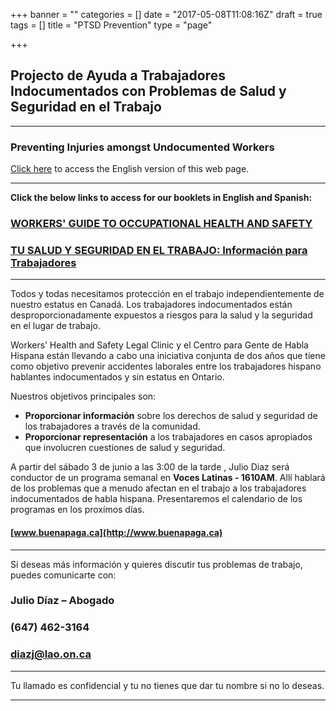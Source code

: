 +++
banner = ""
categories = []
date = "2017-05-08T11:08:16Z"
draft = true
tags = []
title = "PTSD Prevention"
type = "page"

+++
## Projecto de Ayuda a Trabajadores Indocumentados con Problemas de Salud y Seguridad en el Trabajo

<hr>

### **Preventing Injuries amongst Undocumented Workers**

[Click here](https://s3.amazonaws.com/newsletter.workers-safety.ca/newsletters/Clinic+Publications/2017+Undocumented+Workers/UndocumentedWorkers-Webpage-Eng.pdf) to access the English version of this web page.

<hr>

**Click the below links to access for our booklets in English and Spanish:**

### [WORKERS' GUIDE TO OCCUPATIONAL HEALTH AND SAFETY](https://s3.amazonaws.com/newsletter.workers-safety.ca/newsletters/Clinic+Publications/2017+Undocumented+Workers/Booklet-Eng-Revised-FINAL.pdf "Workers' Guide to Occupational Health and Safety")

### [TU SALUD Y SEGURIDAD EN EL TRABAJO: Información para Trabajadores](https://s3.amazonaws.com/newsletter.workers-safety.ca/newsletters/Clinic+Publications/2017+Undocumented+Workers/Booklet-Sp-Revised-FINAL.pdf)

---

Todos y todas necesitamos protección en el trabajo independientemente de nuestro estatus en Canadá. Los trabajadores indocumentados están desproporcionadamente expuestos a riesgos para la salud y la seguridad en el lugar de trabajo.

Workers’ Health and Safety Legal Clinic  y el Centro para Gente de Habla Hispana están llevando a cabo una iniciativa conjunta de dos años que tiene como objetivo prevenir accidentes laborales entre los trabajadores hispano hablantes indocumentados y sin estatus en Ontario.

Nuestros objetivos principales son:

* **Proporcionar información** sobre los derechos de salud y seguridad de los trabajadores a través de la comunidad.
* **Proporcionar representación** a los trabajadores en casos apropiados que involucren cuestiones de salud y seguridad.

A partir del sábado 3 de junio a las 3:00 de la tarde , Julio Diaz será conductor de un programa semanal en **Voces Latinas - 1610AM**. Allí hablará de los problemas que a menudo afectan en el trabajo a los trabajadores indocumentados de habla hispana. Presentaremos el calendario de los programas en los proxímos días.

#### [www.buenapaga.ca](http://www.buenapaga.ca)

<hr>

Si deseas más información y quieres discutir tus problemas de trabajo, puedes  comunicarte con:

### Julio Díaz – Abogado

### (647) 462-3164

### diazj@lao.on.ca

<hr>

Tu llamado es confidencial y tu no tienes que dar tu nombre si no lo deseas.

<hr>